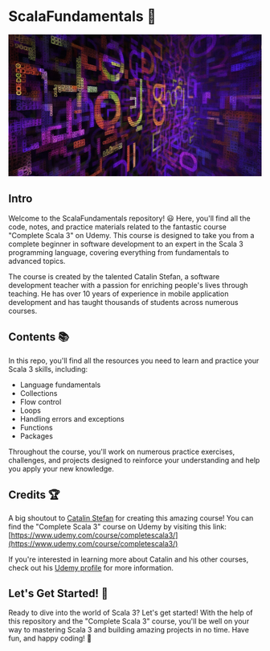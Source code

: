 # ScalaFundamentals 🚀

![Scala Fundamentals Cover](CoverImage.png)

## Intro

Welcome to the ScalaFundamentals repository! 😃 Here, you'll find all the code, notes, and practice materials related to the fantastic course "Complete Scala 3" on Udemy. This course is designed to take you from a complete beginner in software development to an expert in the Scala 3 programming language, covering everything from fundamentals to advanced topics.

The course is created by the talented Catalin Stefan, a software development teacher with a passion for enriching people's lives through teaching. He has over 10 years of experience in mobile application development and has taught thousands of students across numerous courses.

## Contents 📚

In this repo, you'll find all the resources you need to learn and practice your Scala 3 skills, including:

- Language fundamentals
- Collections
- Flow control
- Loops
- Handling errors and exceptions
- Functions
- Packages

Throughout the course, you'll work on numerous practice exercises, challenges, and projects designed to reinforce your understanding and help you apply your new knowledge.

## Credits 🏆

A big shoutout to [Catalin Stefan](https://www.udemy.com/user/catalin-stefan/) for creating this amazing course! You can find the "Complete Scala 3" course on Udemy by visiting this link: [https://www.udemy.com/course/completescala3/](https://www.udemy.com/course/completescala3/)

If you're interested in learning more about Catalin and his other courses, check out his [Udemy profile](https://www.udemy.com/user/catalin-stefan/) for more information.

## Let's Get Started! 🎉

Ready to dive into the world of Scala 3? Let's get started! With the help of this repository and the "Complete Scala 3" course, you'll be well on your way to mastering Scala 3 and building amazing projects in no time. Have fun, and happy coding! 🚀

